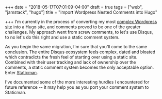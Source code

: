 +++
date = "2018-05-17T07:01:09-04:00"
draft = true
tags = ["web", "jamstack", "hugo"]
title = "Import Wordpress Nested Comments into Hugo"

+++
I'm currently in the process of converting my most [complex Wordpress site](http://battleofbrothers.com) into a Hugo site, and comments proved to be one of the greater challenges. My approach went from screw comments, to let's use Disqus, to no let's do this right and use a static comment system.

<!--more-->

As you begin the same migration, I'm sure that you'll come to the same conclusion. The entire Disqus ecosystem feels complex, dated and bloated which contradicts the fresh feel of starting over using a static site. Combined with their user tracking and lack of ownership over the comments, a static comment system becomes the only acceptable option. Enter [Staticman](https://staticman.net).

I've documented some of the more interesting hurdles I encountered for future reference -- it may help you as you port your comment system to Staticman.